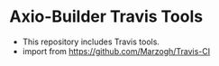 Axio-Builder Travis Tools  
========================================

* This repository includes Travis tools. 
* import from https://github.com/Marzogh/Travis-CI
